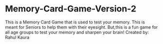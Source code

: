 # Memory-Card-Game-Version-2
This is a Memory Card Game that is used to test your memory. 
This is meant for Seniors to help them with their eyesight.
But,this is a fun game for all age groups to test your memory and sharpen your brain!
Created by:
Rahul Kaura 
